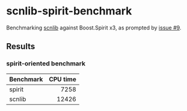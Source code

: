 # scnlib-spirit-benchmark

Benchmarking [scnlib](https://github.com/eliaskosunen/scnlib) against Boost.Spirit x3,
as prompted by [issue #9](https://github.com/eliaskosunen/scnlib/issue/9).

## Results

### spirit-oriented benchmark

Benchmark | CPU time
:-------- | -------:
spirit    | 7258
scnlib    | 12426
